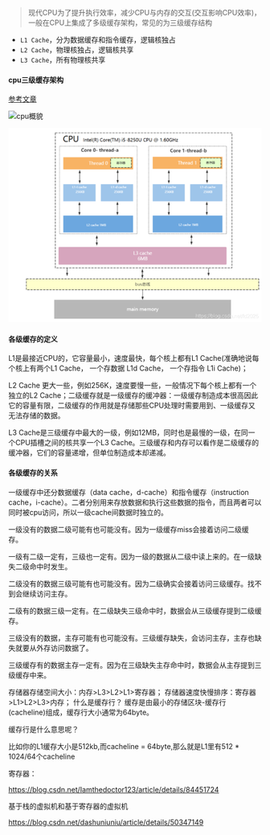 > 现代CPU为了提升执行效率，减少CPU与内存的交互(交互影响CPU效率)，一般在CPU上集成了多级缓存架构，常见的为三级缓存结构

- `L1 Cache`，分为数据缓存和指令缓存，逻辑核独占
- `L2 Cache`，物理核独占，逻辑核共享
- `L3 Cache`，所有物理核共享

#### cpu三级缓存架构

[参考文章](https://blog.csdn.net/qq_38877888/article/details/103118068)

![cpu概貌](https://img-blog.csdnimg.cn/20191118103700419.jpg)

![cpu三级缓存架构](./cpu_cache_level.png)

#### 各级缓存的定义

L1是最接近CPU的，它容量最小，速度最快，每个核上都有L1 Cache(准确地说每个核上有两个L1 Cache， 一个存数据 L1d Cache， 一个存指令 L1i Cache)；

L2 Cache 更大一些，例如256K，速度要慢一些，一般情况下每个核上都有一个独立的L2 Cache；二级缓存就是一级缓存的缓冲器：一级缓存制造成本很高因此它的容量有限，二级缓存的作用就是存储那些CPU处理时需要用到、一级缓存又无法存储的数据。

L3 Cache是三级缓存中最大的一级，例如12MB，同时也是最慢的一级，在同一个CPU插槽之间的核共享一个L3 Cache。三级缓存和内存可以看作是二级缓存的缓冲器，它们的容量递增，但单位制造成本却递减。

#### 各级缓存的关系

一级缓存中还分数据缓存（data cache，d-cache）和指令缓存（instruction cache，i-cache）。二者分别用来存放数据和执行这些数据的指令，而且两者可以同时被cpu访问，所以一级cache间数据时独立的。

一级没有的数据二级可能有也可能没有。因为一级缓存miss会接着访问二级缓存。

一级有二级一定有，三级也一定有。因为一级的数据从二级中读上来的。在一级缺失二级命中时发生。

二级没有的数据三级可能有也可能没有。因为二级确实会接着访问三级缓存。找不到会继续访问主存。

二级有的数据三级一定有。在二级缺失三级命中时，数据会从三级缓存提到二级缓存。

三级没有的数据，主存可能有也可能没有。三级缓存缺失，会访问主存，主存也缺失就要从外存访问数据了。

三级缓存有的数据主存一定有。因为在三级缺失主存命中时，数据会从主存提到三级缓存中来。




存储器存储空间大小：内存>L3>L2>L1>寄存器；
存储器速度快慢排序：寄存器>L1>L2>L3>内存；
什么是缓存行？
缓存是由最小的存储区块-缓存行(cacheline)组成，缓存行大小通常为64byte。

缓存行是什么意思呢？

比如你的L1缓存大小是512kb,而cacheline = 64byte,那么就是L1里有512 * 1024/64个cacheline



寄存器：

https://blog.csdn.net/Iamthedoctor123/article/details/84451724



基于栈的虚拟机和基于寄存器的虚拟机

https://blog.csdn.net/dashuniuniu/article/details/50347149
